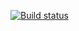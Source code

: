 [![Build status](https://ci.appveyor.com/api/projects/status/xxqs62lf1u7060gq?svg=true)](https://ci.appveyor.com/project/Shredder988/api-ci-5vqon)

